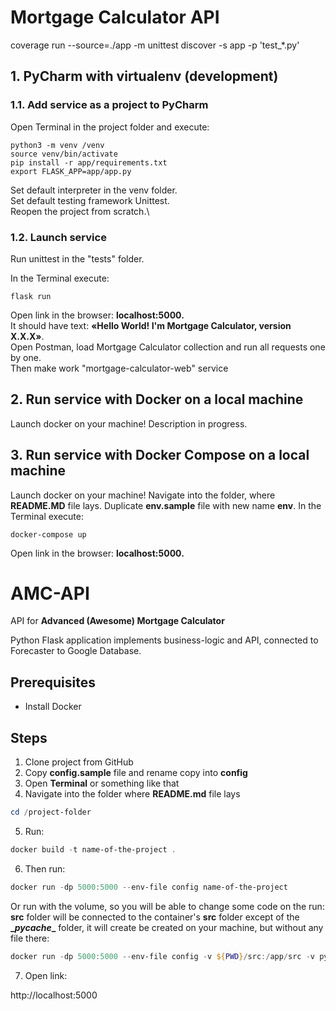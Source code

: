 # Mortgage Calculator API

coverage run --source=./app -m unittest discover -s app -p 'test_*.py'

## 1. PyCharm with virtualenv (development)

### 1.1. Add service as a project to PyCharm

Open Terminal in the project folder and execute:

```shell
python3 -m venv /venv
source venv/bin/activate
pip install -r app/requirements.txt
export FLASK_APP=app/app.py
```
Set default interpreter in the venv folder.\
Set default testing framework Unittest.\
Reopen the project from scratch.\

### 1.2. Launch service

Run unittest in the "tests" folder.

In the Terminal execute:

```shell
flask run
```

Open link in the browser: **localhost:5000.**\
It should have text: **«Hello World! I'm Mortgage Calculator, version X.X.X»**.\
Open Postman, load Mortgage Calculator collection and run all requests one by one.\
Then make work "mortgage-calculator-web" service

## 2. Run service with Docker on a local machine

Launch docker on your machine!
Description in progress.

## 3. Run service with Docker Compose on a local machine

Launch docker on your machine!
Navigate into the folder, where **README.MD** file lays.
Duplicate **env.sample** file with new name **env**.
In the Terminal execute:
```shell
docker-compose up
```
Open link in the browser: **localhost:5000.**











# AMC-API

API for **Advanced (Awesome) Mortgage Calculator**

Python Flask application implements business-logic and API, connected to Forecaster to Google Database.

## Prerequisites

- Install Docker

## Steps

1. Clone project from GitHub
2. Copy **config.sample** file and rename copy into **config**
3. Open **Terminal** or something like that
4. Navigate into the folder where **README.md** file lays

```powershell
cd /project-folder
```

5. Run:

```powershell
docker build -t name-of-the-project .
```

6. Then run:

```powershell
docker run -dp 5000:5000 --env-file config name-of-the-project
```

Or run with the volume, so you will be able to change some code on the run:
**src** folder will be connected to the container's **src** folder except of the **\__pycache__** folder, it will create be created on your machine, but without any file there:

```powershell
docker run -dp 5000:5000 --env-file config -v ${PWD}/src:/app/src -v pycache:/app/src/__pycache__ name-of-the-project
```

7. Open link:

http://localhost:5000